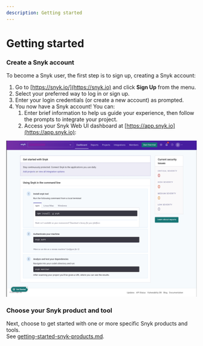 ```yaml
---
description: Getting started
---
```


# Getting started

### Create a Snyk account

To become a Snyk user, the first step is to sign up, creating a Snyk account:

1. Go to [https://snyk.io/](https://snyk.io) and click **Sign Up** from the menu.
2. Select your preferred way to log in or sign up.
3. Enter your login credentials (or create a new account) as prompted.
4. You now have a Snyk account! You can:
   1. Enter brief information to help us guide your experience, then follow the prompts to integrate your project.
   2. Access your Snyk Web UI dashboard at [https://app.snyk.io](https://app.snyk.io):

![](../.gitbook/assets/getting-started.png)

### Choose your Snyk product and tool

Next, choose to get started with one or more specific Snyk products and tools.\
See [getting-started-snyk-products.md](getting-started-snyk-products.md "mention").
